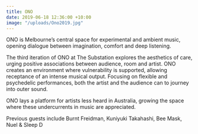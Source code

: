 ```yaml
---
title: ONO
date: 2019-06-18 12:36:00 +10:00
image: "/uploads/Ono2019.jpg"
---
```


ONO is Melbourne’s central space for experimental and ambient music, opening dialogue between imagination, comfort and deep listening.

The third iteration of ONO at The Substation explores the aesthetics of care, urging positive associations between audience, room and artist. ONO creates an environment where vulnerability is supported, allowing receptance of an intense musical output. Focusing on flexible and psychedelic performances, both the artist and the audience can to journey into outer sound. 

ONO lays a platform for artists less heard in Australia, growing the space where these undercurrents in music are appreciated. 

Previous guests include Burnt Freidman, Kuniyuki Takahashi, Bee Mask, Nuel & Sleep D 
